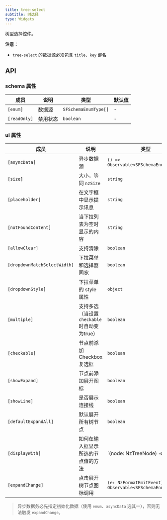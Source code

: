 ```yaml
---
title: tree-select
subtitle: 树选择
type: Widgets
---
```


树型选择控件。

**注意：**

- `tree-select` 的数据源必须包含 `title`、`key` 键名

## API

### schema 属性

| 成员         | 说明     | 类型                 | 默认值 |
|--------------|--------|----------------------|--------|
| `[enum]`     | 数据源   | `SFSchemaEnumType[]` | -      |
| `[readOnly]` | 禁用状态 | `boolean`            | -      |

### ui 属性

| 成员                         | 说明                                        | 类型                                                   | 默认值                             |
|------------------------------|-------------------------------------------|--------------------------------------------------------|------------------------------------|
| `[asyncData]`                | 异步数据源                                  | `() => Observable<SFSchemaEnumType[]>`                 | -                                  |
| `[size]`                     | 大小，等同 `nzSize`                          | `string`                                               | `default`                          |
| `[placeholder]`              | 在文字框中显示提示讯息                      | `string`                                               | -                                  |
| `[notFoundContent]`          | 当下拉列表为空时显示的内容                  | `string`                                               | -                                  |
| `[allowClear]`               | 支持清除                                    | `boolean`                                              | `false`                            |
| `[dropdownMatchSelectWidth]` | 下拉菜单和选择器同宽                        | `boolean`                                              | `true`                             |
| `[dropdownStyle]`            | 下拉菜单的 style 属性                       | `object`                                               | -                                  |
| `[multiple]`                 | 支持多选（当设置 `checkable` 时自动变为true） | `boolean`                                              | `false`                            |
| `[checkable]`                | 节点前添加 Checkbox 复选框                  | `boolean`                                              | `false`                            |
| `[showExpand]`               | 节点前添加展开图标                          | `boolean`                                              | `true`                             |
| `[showLine]`                 | 是否展示连接线                              | `boolean`                                              | `false`                            |
| `[defaultExpandAll]`         | 默认展开所有树节点                          | `boolean`                                              | `false`                            |
| `[displayWith]`              | 如何在输入框显示所选的节点值的方法          | `(node: NzTreeNode) => string | undefined`             | `(node: NzTreeNode) => node.title` |
| `[expandChange]`             | 点击展开树节点图标调用                      | `(e: NzFormatEmitEvent) => Observable<SFSchemaEnum[]>` | -                                  |

> 异步数据务必先指定初始化数据（使用 `enum`、`asyncData` 选其一），否则无法触发 `expandChange`。
